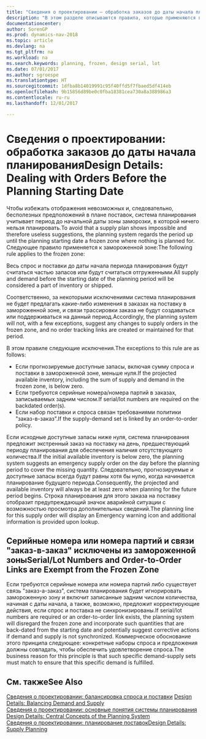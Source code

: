 ```yaml
---
title: "Сведения о проектировании — обработка заказов до даты начала планирования"
description: "В этом разделе описываются правила, которые применяются при планировании заказов в замороженной зоне."
documentationcenter: 
author: SorenGP
ms.prod: dynamics-nav-2018
ms.topic: article
ms.devlang: na
ms.tgt_pltfrm: na
ms.workload: na
ms.search.keywords: planning, frozen, design serial, lot
ms.date: 07/01/2017
ms.author: sgroespe
ms.translationtype: HT
ms.sourcegitcommit: 1dfba8b14019991c95f40ffd5f7fbaed5df414eb
ms.openlocfilehash: 9b15856d89be0c0fba18381cea730a8a388986a3
ms.contentlocale: ru-ru
ms.lasthandoff: 12/01/2017

---
```

# <a name="design-details-dealing-with-orders-before-the-planning-starting-date"></a><span data-ttu-id="d46ad-103">Сведения о проектировании: обработка заказов до даты начала планирования</span><span class="sxs-lookup"><span data-stu-id="d46ad-103">Design Details: Dealing with Orders Before the Planning Starting Date</span></span>
<span data-ttu-id="d46ad-104">Чтобы избежать отображения невозможных и, следовательно, бесполезных предположений в плане поставок, система планирования учитывает период до начальной даты зоны заморозки, в которой ничего нельзя планировать.</span><span class="sxs-lookup"><span data-stu-id="d46ad-104">To avoid that a supply plan shows impossible and therefore useless suggestions, the planning system regards the period up until the planning starting date a frozen zone where nothing is planned for.</span></span> <span data-ttu-id="d46ad-105">Следующее правило применяется к замороженной зоне:</span><span class="sxs-lookup"><span data-stu-id="d46ad-105">The following rule applies to the frozen zone:</span></span>  
  
<span data-ttu-id="d46ad-106">Весь спрос и поставки до даты начала периода планирования будут считаться частью запасов или будут считаться отгруженными.</span><span class="sxs-lookup"><span data-stu-id="d46ad-106">All supply and demand before the starting date of the planning period will be considered a part of inventory or shipped.</span></span>  
  
<span data-ttu-id="d46ad-107">Соответственно, за некоторыми исключениями система планирования не будет предлагать какие-либо изменения в заказах на поставку в замороженной зоне, и связи трассировки заказа не будут создаваться или поддерживаться на данный период.</span><span class="sxs-lookup"><span data-stu-id="d46ad-107">Accordingly, the planning system will not, with a few exceptions, suggest any changes to supply orders in the frozen zone, and no order tracking links are created or maintained for that period.</span></span>  
  
<span data-ttu-id="d46ad-108">В этом правиле следующие исключения.</span><span class="sxs-lookup"><span data-stu-id="d46ad-108">The exceptions to this rule are as follows:</span></span>  
  
* <span data-ttu-id="d46ad-109">Если прогнозируемые доступные запасы, включая сумму спроса и поставки в замороженной зоне, меньше нуля.</span><span class="sxs-lookup"><span data-stu-id="d46ad-109">If the projected available inventory, including the sum of supply and demand in the frozen zone, is below zero.</span></span>  
* <span data-ttu-id="d46ad-110">Если требуются серийные номера/номера партий в заказах, записываемых задним числом.</span><span class="sxs-lookup"><span data-stu-id="d46ad-110">If serial/lot numbers are required on the backdated order(s).</span></span>  
* <span data-ttu-id="d46ad-111">Если набор поставки и спроса связан требованиями политики "заказ-в-заказ".</span><span class="sxs-lookup"><span data-stu-id="d46ad-111">If the supply-demand set is linked by an order-to-order policy.</span></span>  
  
<span data-ttu-id="d46ad-112">Если исходные доступные запасы ниже нуля, система планирования предложит экстренный заказ на поставку на день, предшествующий периоду планирования для обеспечения наличия отсутствующего количества.</span><span class="sxs-lookup"><span data-stu-id="d46ad-112">If the initial available inventory is below zero, the planning system suggests an emergency supply order on the day before the planning period to cover the missing quantity.</span></span> <span data-ttu-id="d46ad-113">Следовательно, прогнозируемые и доступные запасы всегда будут равны хотя бы нулю, когда начинается планирование будущего периода.</span><span class="sxs-lookup"><span data-stu-id="d46ad-113">Consequently, the projected and available inventory will always be at least zero when planning for the future period begins.</span></span> <span data-ttu-id="d46ad-114">Строка планирования для этого заказа на поставку отобразит предупреждающий значок аварийной ситуации с возможностью просмотра дополнительных сведений.</span><span class="sxs-lookup"><span data-stu-id="d46ad-114">The planning line for this supply order will display an Emergency warning icon and additional information is provided upon lookup.</span></span>  
  
## <a name="seriallot-numbers-and-order-to-order-links-are-exempt-from-the-frozen-zone"></a><span data-ttu-id="d46ad-115">Серийные номера или номера партий и связи "заказ-в-заказ" исключены из замороженной зоны</span><span class="sxs-lookup"><span data-stu-id="d46ad-115">Serial/Lot Numbers and Order-to-Order Links are Exempt from the Frozen Zone</span></span>  
<span data-ttu-id="d46ad-116">Если требуются серийные номера или номера партий либо существует связь "заказ-а-заказ", система планирования будет игнорировать замороженную зону и включит записанные задним числом количества, начиная с даты начала, а также, возможно, предложит корректирующие действия, если спрос и поставка не синхронизированы.</span><span class="sxs-lookup"><span data-stu-id="d46ad-116">If serial/lot numbers are required or an order-to-order link exists, the planning system will disregard the frozen zone and incorporate such quantities that are back-dated from the starting date and potentially suggest corrective actions if demand and supply is not synchronized.</span></span> <span data-ttu-id="d46ad-117">Коммерческое обоснование этого принципа следующее: конкретные наборы спроса и предложения должны совпадать, чтобы обеспечить удовлетворение спроса.</span><span class="sxs-lookup"><span data-stu-id="d46ad-117">The business reason for this principle is that such specific demand-supply sets must match to ensure that this specific demand is fulfilled.</span></span>  
  
## <a name="see-also"></a><span data-ttu-id="d46ad-118">См. также</span><span class="sxs-lookup"><span data-stu-id="d46ad-118">See Also</span></span>  
<span data-ttu-id="d46ad-119">[Сведения о проектировании: балансировка спроса и поставки](design-details-balancing-demand-and-supply.md) </span><span class="sxs-lookup"><span data-stu-id="d46ad-119">[Design Details: Balancing Demand and Supply](design-details-balancing-demand-and-supply.md) </span></span>  
<span data-ttu-id="d46ad-120">[Сведения о проектировании: основные понятия системы планирования](design-details-central-concepts-of-the-planning-system.md) </span><span class="sxs-lookup"><span data-stu-id="d46ad-120">[Design Details: Central Concepts of the Planning System](design-details-central-concepts-of-the-planning-system.md) </span></span>  
[<span data-ttu-id="d46ad-121">Сведения о проектировании: планирование поставок</span><span class="sxs-lookup"><span data-stu-id="d46ad-121">Design Details: Supply Planning</span></span>](design-details-supply-planning.md)
